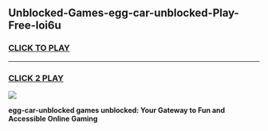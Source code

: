 
## Unblocked-Games-egg-car-unblocked-Play-Free-loi6u
<h3>
<a href="https://premium76.site?title=egg-car-unblocked&ref=18A1">CLICK TO PLAY</a></h3>
<hr>

<h3>
<a href="https://premium76.site?title=egg-car-unblocked&ref=18A1">CLICK 2 PLAY</a>
  
</h3>

<a href="https://premium76.site?title=egg-car-unblocked&ref=18A1"><img src="https://clearcache.store/games.png"></a>


**egg-car-unblocked games unblocked: Your Gateway to Fun and Accessible Online Gaming**
